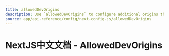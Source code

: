 ```yaml
---
title: allowedDevOrigins
description: Use `allowedDevOrigins` to configure additional origins that can request the dev server.
source: app/api-reference/config/next-config-js/allowedDevOrigins
---
```


# NextJS中文文档 - AllowedDevOrigins

